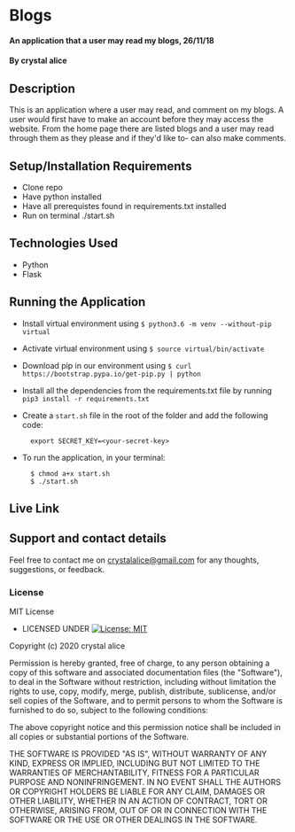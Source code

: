 # Blogs
#### An application that a user may read my blogs, 26/11/18
#### By **crystal alice**
## Description
This is an application where a user may read, and comment on my blogs. A user would first have to make an account before they may access the website. From the home page there are listed blogs and a user may read through them as they please and if they'd like to- can also make comments.
## Setup/Installation Requirements
* Clone repo
* Have python installed
* Have all prerequistes found in requirements.txt installed
* Run on terminal ./start.sh
## Technologies Used
* Python
* Flask

## Running the Application
* Install virtual environment using `$ python3.6 -m venv --without-pip virtual`
* Activate virtual environment using `$ source virtual/bin/activate`
* Download pip in our environment using `$ curl https://bootstrap.pypa.io/get-pip.py | python`
* Install all the dependencies from the requirements.txt file by running `pip3 install -r requirements.txt`
* Create a `start.sh` file in the root of the folder and add the following code:

        export SECRET_KEY=<your-secret-key>

* To run the application, in your terminal:

        $ chmod a+x start.sh
        $ ./start.sh
## Live Link

## Support and contact details
Feel free to contact me on crystalalice@gmail.com for any thoughts, suggestions, or feedback.


### License
MIT License
* LICENSED UNDER  [![License: MIT](https://img.shields.io/badge/License-MIT-yellow.svg)](license/MIT)

Copyright (c) 2020 crystal alice

Permission is hereby granted, free of charge, to any person obtaining a copy of this software and associated documentation files (the "Software"), to deal in the Software without restriction, including without limitation the rights to use, copy, modify, merge, publish, distribute, sublicense, and/or sell copies of the Software, and to permit persons to whom the Software is furnished to do so, subject to the following conditions:

The above copyright notice and this permission notice shall be included in all copies or substantial portions of the Software.

THE SOFTWARE IS PROVIDED "AS IS", WITHOUT WARRANTY OF ANY KIND, EXPRESS OR IMPLIED, INCLUDING BUT NOT LIMITED TO THE WARRANTIES OF MERCHANTABILITY, FITNESS FOR A PARTICULAR PURPOSE AND NONINFRINGEMENT. IN NO EVENT SHALL THE AUTHORS OR COPYRIGHT HOLDERS BE LIABLE FOR ANY CLAIM, DAMAGES OR OTHER LIABILITY, WHETHER IN AN ACTION OF CONTRACT, TORT OR OTHERWISE, ARISING FROM, OUT OF OR IN CONNECTION WITH THE SOFTWARE OR THE USE OR OTHER DEALINGS IN THE SOFTWARE.
